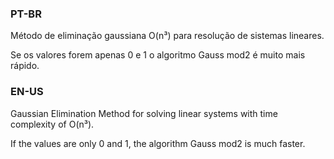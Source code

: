 ### PT-BR

Método de eliminação gaussiana O(n³) para resolução de sistemas lineares.

Se os valores forem apenas 0 e 1 o algoritmo Gauss mod2 é muito mais rápido. 

### EN-US

Gaussian Elimination Method for solving linear systems with time complexity of O(n³).

If the values are only 0 and 1, the algorithm Gauss mod2 is much faster.
